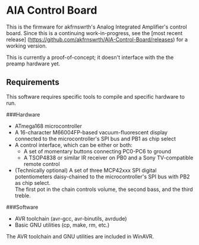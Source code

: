 AIA Control Board
=================

This is the firmware for akfrnswrth's Analog Integrated Amplifier's control board. 
Since this is a continuing work-in-progress, see the 
[most recent release] (https://github.com/akfrnswrth/AIA-Control-Board/releases)
for a working version.

This is currently a proof-of-concept; it doesn't interface with the the
preamp hardware yet.

Requirements
------------

This software requires specific tools to compile and specific hardware to run.

###Hardware

 * ATmega168 microcontroller
 * A 16-character M66004FP-based vacuum-fluorescent display connected to the 
   microcontroller's SPI bus and PB1 as chip select
 * A control interface, which can be either or both:
     * A set of momentary buttons connecting PC0-PC6 to ground
     * A TSOP4838 or similar IR receiver on PB0 and a Sony TV-compatible remote control
 * (Technically optional) A set of three MCP42xxx SPI digital potentiometers 
   daisy-chained to the microcontroller's SPI bus with PB2 as chip select.  
   The first pot in the chain controls volume, the second bass, and the third 
   treble.

###Software
 * AVR toolchain (avr-gcc, avr-binutils, avrdude)
 * Basic GNU utilities (cp, make, rm, etc.)

The AVR toolchain and GNU utilities are included in WinAVR.
